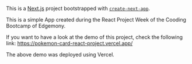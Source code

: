 This is a [Next.js](https://nextjs.org/) project bootstrapped with [`create-next-app`](https://github.com/vercel/next.js/tree/canary/packages/create-next-app).

This is a simple App created during the React Project Week of the Cooding Bootcamp of Edgemony.

If you want to have a look at the demo of this project, check the following link:
https://pokemon-card-react-project.vercel.app/

The above demo was deployed using Vercel.
